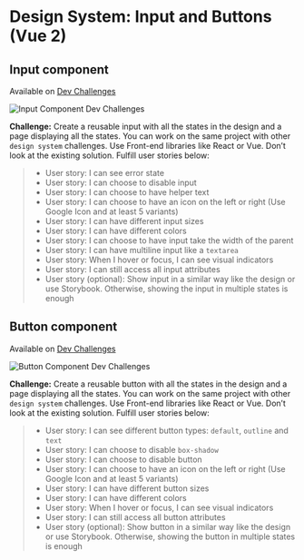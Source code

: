 # Design System: Input and Buttons (Vue 2)

## Input component

Available on [Dev Challenges](https://devchallenges.io/challenges/TSqutYM4c5WtluM7QzGp)

![Input Component Dev Challenges](https://firebasestorage.googleapis.com/v0/b/devchallenges-1234.appspot.com/o/challengesDesigns%2FInputThumbnail.png?alt=media&token=73685593-9026-42a6-8c68-00243071250e)

**Challenge:** Create a reusable input with all the states in the design and a page displaying all the states. You can work on the same project with other `design system` challenges. Use Front-end libraries like React or Vue. Don’t look at the existing solution. Fulfill user stories below:

> - User story: I can see error state
> - User story: I can choose to disable input
> - User story: I can choose to have helper text
> - User story: I can choose to have an icon on the left or right (Use Google Icon and at least 5 variants)
> - User story: I can have different input sizes
> - User story: I can have different colors
> - User story: I can choose to have input take the width of the parent
> - User story: I can have multiline input like a `textarea`
> - User story: When I hover or focus, I can see visual indicators
> - User story: I can still access all input attributes
> - User story (optional): Show input in a similar way like the design or use Storybook. Otherwise, showing the input in multiple states is enough

## Button component

Available on [Dev Challenges](https://devchallenges.io/challenges/ohgVTyJCbm5OZyTB2gNY)

![Button Component Dev Challenges](https://firebasestorage.googleapis.com/v0/b/devchallenges-1234.appspot.com/o/challengesDesigns%2FButtonThumbnail.png?alt=media&token=3ddbedcf-a08b-4144-928f-e551b4bcee80)

**Challenge:** Create a reusable button with all the states in the design and a page displaying all the states. You can work on the same project with other `design system` challenges. Use Front-end libraries like React or Vue. Don’t look at the existing solution. Fulfill user stories below:

> - User story: I can see different button types: `default`, `outline` and `text`
> - User story: I can choose to disable `box-shadow`
> - User story: I can choose to disable button
> - User story: I can choose to have an icon on the left or right (Use Google Icon and at least 5 variants)
> - User story: I can have different button sizes
> - User story: I can have different colors
> - User story: When I hover or focus, I can see visual indicators
> - User story: I can still access all button attributes
> - User story (optional): Show button in a similar way like the design or use Storybook. Otherwise, showing the button in multiple states is enough

